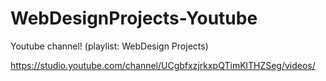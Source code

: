# WebDesignProjects-Youtube

Youtube channel! (playlist: WebDesign Projects)

https://studio.youtube.com/channel/UCgbfxzjrkxpQTimKlTHZSeg/videos/
